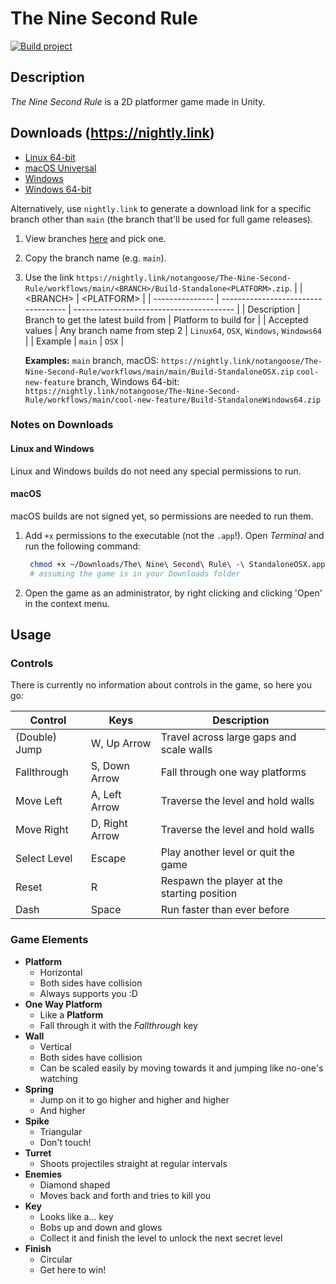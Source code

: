 # The Nine Second Rule

[![Build project](https://github.com/notangoose/The-Nine-Second-Rule/actions/workflows/main.yml/badge.svg?branch=main)](https://github.com/notangoose/The-Nine-Second-Rule/actions/workflows/main.yml)

## Description

_The Nine Second Rule_ is a 2D platformer game made in Unity.

## Downloads (<https://nightly.link>)

- [Linux 64-bit](https://nightly.link/notangoose/The-Nine-Second-Rule/workflows/main/main/Build-StandaloneLinux64.zip)
- [macOS Universal](https://nightly.link/notangoose/The-Nine-Second-Rule/workflows/main/main/Build-StandaloneOSX.zip)
- [Windows](https://nightly.link/notangoose/The-Nine-Second-Rule/workflows/main/main/Build-StandaloneWindows.zip)
- [Windows 64-bit](https://nightly.link/notangoose/The-Nine-Second-Rule/workflows/main/main/Build-StandaloneWindows64.zip)

Alternatively, use `nightly.link` to generate a download link for a specific branch other than `main` (the branch that'll be used for full game releases).

1. View branches [here](https://github.com/notangoose/The-Nine-Second-Rule/branches) and pick one.
2. Copy the branch name (e.g. `main`).
3. Use the link `https://nightly.link/notangoose/The-Nine-Second-Rule/workflows/main/<BRANCH>/Build-Standalone<PLATFORM>.zip`.
   |                 | \<BRANCH>                           | \<PLATFORM>                              |
   | --------------- | ----------------------------------- | ---------------------------------------- |
   | Description     | Branch to get the latest build from | Platform to build for                    |
   | Accepted values | Any branch name from step 2         | `Linux64`, `OSX`, `Windows`, `Windows64` |
   | Example         | `main`                              | `OSX`                                    |

   **Examples:**
   `main` branch, macOS: `https://nightly.link/notangoose/The-Nine-Second-Rule/workflows/main/main/Build-StandaloneOSX.zip`
   `cool-new-feature` branch, Windows 64-bit: `https://nightly.link/notangoose/The-Nine-Second-Rule/workflows/main/cool-new-feature/Build-StandaloneWindows64.zip`

### Notes on Downloads

#### Linux and Windows

Linux and Windows builds do not need any special permissions to run.

#### macOS

macOS builds are not signed yet, so permissions are needed to run them.

1. Add `+x` permissions to the executable (not the `.app`!). Open _Terminal_ and run the following command:

   ```bash
    chmod +x ~/Downloads/The\ Nine\ Second\ Rule\ -\ StandaloneOSX.app/Contents/MacOS/The\ Nine\ Second\ Rule
    # assuming the game is in your Downloads folder
   ```

2. Open the game as an administrator, by right clicking and clicking 'Open' in the context menu.

## Usage

### Controls

There is currently no information about controls in the game, so here you go:

| Control       | Keys           | Description                                 |
| ------------- | -------------- | ------------------------------------------- |
| (Double) Jump | W, Up Arrow    | Travel across large gaps and scale walls    |
| Fallthrough   | S, Down Arrow  | Fall through one way platforms              |
| Move Left     | A, Left Arrow  | Traverse the level and hold walls           |
| Move Right    | D, Right Arrow | Traverse the level and hold walls           |
| Select Level  | Escape         | Play another level or quit the game         |
| Reset         | R              | Respawn the player at the starting position |
| Dash          | Space          | Run faster than ever before                 |

### Game Elements

- **Platform**
  - Horizontal
  - Both sides have collision
  - Always supports you :D
- **One Way Platform**
  - Like a **Platform**
  - Fall through it with the _Fallthrough_ key
- **Wall**
  - Vertical
  - Both sides have collision
  - Can be scaled easily by moving towards it and jumping like no-one's watching
- **Spring**
  - Jump on it to go higher and higher and higher
  - And higher
- **Spike**
  - Triangular
  - Don't touch!
- **Turret**
  - Shoots projectiles straight at regular intervals
- **Enemies**
  - Diamond shaped
  - Moves back and forth and tries to kill you
- **Key**
  - Looks like a... key
  - Bobs up and down and glows
  - Collect it and finish the level to unlock the next secret level
- **Finish**
  - Circular
  - Get here to win!
